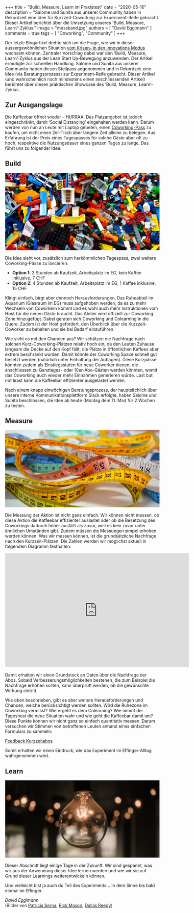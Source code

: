 +++
title = "Build, Measure, Learn im Praxistest"
date = "2020-05-10"
description = "Salome und Sunita aus unserer Community haben in Rekordzeit eine Idee für Kurzzeit-Coworking zur Experiment-Reife gebracht. Dieser Artikel berichtet über die Umsetzung unseres 'Build, Measure, Learn'-Zyklus."
image = "messband.jpg"
authors = [ "David Eggimann" ]
comments = true
tags = [ "Coworking", "Community" ]
+++

<div class="lead">
Der letzte Blogartikel drehte sich um die Frage, wie wir in dieser aussergewöhnlichen Situation <a href="/blog/vom-krisen-zum-innovationsmodus/">vom Krisen- in den Innovations Modus</a> wechseln können. Zentraler Vorschlag dabei war den ‘Build, Measure, Learn’-Zyklus aus der Lean Start Up-Bewegung anzuwenden.
Der Artikel ermutigte zur schnellen Handlung. Salome und Sunita aus unserer Community haben diesen Steilpass angenommen und in Rekordzeit eine Idee (via Beratungsprozess) zur Experiment-Reife gebracht. Dieser Artikel (und wahrscheinlich noch mindestens einen anschliessenden Artikel) berichtet über diesen praktischen Showcase des ‘Build, Measure, Learn’-Zyklus.
</div>

## Zur Ausgangslage

Die Kaffeebar öffnet wieder – HURRAA. Das Platzangebot ist jedoch eingeschränkt, damit ‘Social Distancing’ eingehalten werden kann. Darum werden von nun an Leute mit Laptop gebeten, einen [Coworking-Pass](/coworking/) zu kaufen, um nicht einen 2er-Tisch über längere Zeit alleine zu belegen. Aus Erfahrung ist der Preis eines Tagespasses  für solche Gäste aber oft zu hoch, respektive die Nutzungsdauer eines ganzen Tages zu lange. Das führt uns zu folgender Idee:

## Build

![Build](lego.jpg)

Die Idee sieht vor, zusätzlich zum herkömmlichen Tagespass, zwei weitere Coworking-Pässe zu lancieren:
 
- **Option 1**: 2 Stunden ab Kaufzeit, Arbeitsplatz im EG, kein Kaffee inklusive, 7 CHF
- **Option 2**: 4 Stunden ab Kaufzeit, Arbeitsplatz im EG, 1 Kaffee inklusive, 15 CHF
 
Klingt einfach, birgt aber dennoch Herausforderungen. Das Ruheabteil im Aquarium (Glasraum im EG) muss aufgehoben werden, da es zu mehr Wechseln von Coworkern kommt und es wohl auch mehr Instruktionen vom Host für die neuen Gäste braucht. Das Atelier wird offiziell zur Coworking Zone hinzugefügt. Dabei geraten sich Coworking und Colearning in die Quere. Zudem ist der Host gefordert, den Überblick über die Kurzzeit-Coworker zu behalten und sie bei Bedarf einzuführen.
 
Wie sieht es mit den Chancen aus? Wir schätzen die Nachfrage nach solchen Kurz-Coworking-Plätzen relativ hoch ein, da den Leuten Zuhause langsam die Decke auf den Kopf fällt, die Plätze in öffentlichen Kaffees aber extrem beschränkt wurden. Damit könnte der Coworking Space schnell gut besetzt werden (natürlich unter Einhaltung der Auflagen). Diese Kurzpässe könnten zudem als Einstiegsstufen für neue Coworker dienen, die anschliessen zu Ganztages- oder 10er-Abo-Gästen werden könnten, womit das Coworking auch wieder mehr Einnahmen generieren würde. Last but not least kann die Kaffeebar effizienter ausgelastet werden.
 
Nach einem knapp einwöchigen Beratungsprozess, der hauptsächlich über unsere interne Kommunikationsplattform Slack erfolgte, haben Salome und Sunita beschlossen, die Idee ab heute (Montag dem 11. Mai) für 2 Wochen zu testen.

## Measure

![Measure](messband.jpg)

Die Messung der Aktion ist nicht ganz einfach. Wir können nicht messen, ob diese Aktion die Kaffeebar effizienter auslastet oder ob die Besetzung des Coworkings dadurch höher ausfällt als zuvor, weil es kein zuvor unter ähnlichen Umständen gibt. Zudem müssen die Messungen simpel erhoben werden können. Was wir messen können, ist die grundsätzliche Nachfrage nach den Kurzzeit-Plätzen. Die Zahlen werden wir möglichst aktuell in folgendem Diagramm festhalten:

<iframe class="embed-responsive-item" width="600" height="371" seamless frameborder="0" scrolling="no" src="https://docs.google.com/spreadsheets/d/e/2PACX-1vQS8jLP3Mg-TAvmp501e0phZqIXV8RcjBv9JhE9NGorFnwUuaBTScDgAQN2t_8jjh8g4wUMtf7cXdQf/pubchart?oid=960957229&amp;format=interactive"></iframe>

Damit erhalten wir einen Grundstock an Daten über die Nachfrage der Abos. Sobald Verbesserungsmöglichkeiten bestehen, die zum Beispiel die Nachfrage erhöhen sollten, kann überprüft werden, ob die gewünschte Wirkung eintritt.

Wie oben beschrieben, gibt es aber weitere Herausforderungen und Chancen, welche berücksichtigt werden sollten. Wird die Ruhezone im Coworking vermisst? Wie ergeht es dem Colearning? Wie nimmt der Tageshost die neue Situation wahr und wie geht die Kaffeebar damit um? Diese Punkte können wir nicht ganz so einfach quantitativ messen. Darum versuchen wir Stimmen von betroffenen Leuten anhand eines einfachen Formulars zu sammeln:

<a href="https://forms.gle/n3ksUXeTmkfyhvjdA" class="btn btn-mod btn-medium btn-round" target="_blank"><i class="fa fa-arrow-right"></i> Feedback Kurzzeitabos</a>

Somit erhalten wir einen Eindruck, wie das Experiment im Effinger-Alltag wahrgenommen wird. 

## Learn

![Learn](birne.jpg)

Dieser Abschnitt liegt einige Tage in der Zukunft. Wir sind gespannt, was wir aus der Anwendung dieser Idee lernen werden und wie wir sie auf Grund dieser Learnings weiterentwickeln können. 

Und vielleicht bist ja auch du Teil des Experiments... In dem Sinne bis bald einmal im Effinger. 


*David Eggimann*   
(Bilder von [Patricia Serna](https://unsplash.com/@sernarial), [Rick Mason](https://unsplash.com/@egnaro), [Dallas Reedy](https://unsplash.com/@dallasreedy))

